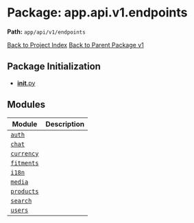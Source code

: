 # Package: app.api.v1.endpoints

**Path:** `app/api/v1/endpoints`

[Back to Project Index](../../../../../index.md)
[Back to Parent Package v1](../index.md)

## Package Initialization
- [__init__.py](init.md)

## Modules

| Module | Description |
| --- | --- |
| [`auth`](auth.md) |  |
| [`chat`](chat.md) |  |
| [`currency`](currency.md) |  |
| [`fitments`](fitments.md) |  |
| [`i18n`](i18n.md) |  |
| [`media`](media.md) |  |
| [`products`](products.md) |  |
| [`search`](search.md) |  |
| [`users`](users.md) |  |

